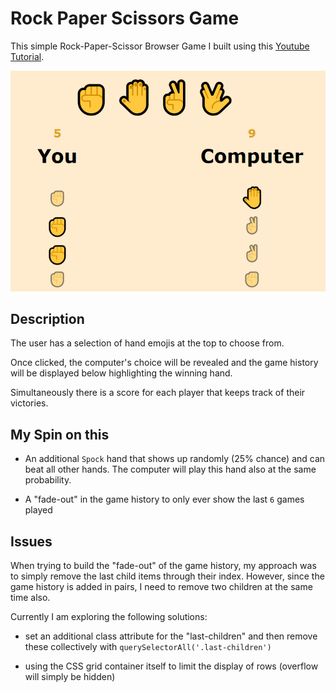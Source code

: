 # Rock Paper Scissors Game 

This simple Rock-Paper-Scissor Browser Game I built using this [Youtube Tutorial](https://youtu.be/1yS-JV4fWqY). 

![Screenshot of Game](screenshot.png)

## Description

The user has a selection of hand emojis at the top to choose from. 

Once clicked, the computer's choice will be revealed and the game history will be displayed below highlighting the winning hand. 

Simultaneously there is a score for each player that keeps track of their victories. 

## My Spin on this

- An additional `Spock` hand that shows up randomly (25% chance) and can beat all other hands. The computer will play this hand also at the same probability. 

- A "fade-out" in the game history to only ever show the last `6` games played

## Issues

When trying to build the "fade-out" of the game history, my approach was to simply remove the last child items through their index.
However, since the game history is added in pairs, I need to remove two children at the same time also.

Currently I am exploring the following solutions: 

- set an additional class attribute for the "last-children" and then remove these collectively with `querySelectorAll('.last-children')`

- using the CSS grid container itself to limit the display of rows (overflow will simply be hidden)


